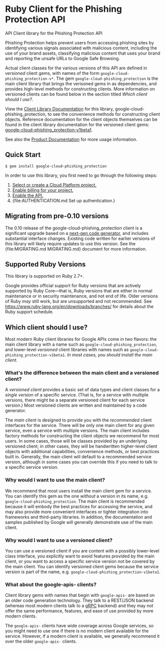 # Ruby Client for the Phishing Protection API

API Client library for the Phishing Protection API

Phishing Protection helps prevent users from accessing phishing sites by identifying various signals associated with malicious content, including the use of your brand assets, classifying malicious content that uses your brand and reporting the unsafe URLs to Google Safe Browsing.

Actual client classes for the various versions of this API are defined in
_versioned_ client gems, with names of the form `google-cloud-phishing_protection-v*`.
The gem `google-cloud-phishing_protection` is the main client library that brings the
verisoned gems in as dependencies, and provides high-level methods for
constructing clients. More information on versioned clients can be found below
in the section titled *Which client should I use?*.

View the [Client Library Documentation](https://cloud.google.com/ruby/docs/reference/google-cloud-phishing_protection/latest)
for this library, google-cloud-phishing_protection, to see the convenience methods for
constructing client objects. Reference documentation for the client objects
themselves can be found in the client library documentation for the versioned
client gems:
[google-cloud-phishing_protection-v1beta1](https://cloud.google.com/ruby/docs/reference/google-cloud-phishing_protection-v1beta1/latest).

See also the [Product Documentation](https://cloud.google.com/ruby/docs/reference/google-cloud-phishing_protection)
for more usage information.

## Quick Start

```
$ gem install google-cloud-phishing_protection
```

In order to use this library, you first need to go through the following steps:

1. [Select or create a Cloud Platform project.](https://console.cloud.google.com/project)
1. [Enable billing for your project.](https://cloud.google.com/billing/docs/how-to/modify-project#enable_billing_for_a_project)
1. [Enable the API.](https://console.cloud.google.com/apis/library/phishingprotection.googleapis.com)
1. {file:AUTHENTICATION.md Set up authentication.}

## Migrating from pre-0.10 versions

The 0.10 release of the google-cloud-phishing_protection client is a significant upgrade
based on a [next-gen code generator](https://github.com/googleapis/gapic-generator-ruby),
and includes substantial interface changes. Existing code written for earlier
versions of this library will likely require updates to use this version.
See the {file:MIGRATING.md MIGRATING.md} document for more information.

## Supported Ruby Versions

This library is supported on Ruby 2.7+.

Google provides official support for Ruby versions that are actively supported
by Ruby Core—that is, Ruby versions that are either in normal maintenance or
in security maintenance, and not end of life. Older versions of Ruby _may_
still work, but are unsupported and not recommended. See
https://www.ruby-lang.org/en/downloads/branches/ for details about the Ruby
support schedule.

## Which client should I use?

Most modern Ruby client libraries for Google APIs come in two flavors: the main
client library with a name such as `google-cloud-phishing_protection`,
and lower-level _versioned_ client libraries with names such as
`google-cloud-phishing_protection-v1beta1`.
_In most cases, you should install the main client._

### What's the difference between the main client and a versioned client?

A _versioned client_ provides a basic set of data types and client classes for
a _single version_ of a specific service. (That is, for a service with multiple
versions, there might be a separate versioned client for each service version.)
Most versioned clients are written and maintained by a code generator.

The _main client_ is designed to provide you with the _recommended_ client
interfaces for the service. There will be only one main client for any given
service, even a service with multiple versions. The main client includes
factory methods for constructing the client objects we recommend for most
users. In some cases, those will be classes provided by an underlying versioned
client; in other cases, they will be handwritten higher-level client objects
with additional capabilities, convenience methods, or best practices built in.
Generally, the main client will default to a recommended service version,
although in some cases you can override this if you need to talk to a specific
service version.

### Why would I want to use the main client?

We recommend that most users install the main client gem for a service. You can
identify this gem as the one _without_ a version in its name, e.g.
`google-cloud-phishing_protection`.
The main client is recommended because it will embody the best practices for
accessing the service, and may also provide more convenient interfaces or
tighter integration into frameworks and third-party libraries. In addition, the
documentation and samples published by Google will generally demonstrate use of
the main client.

### Why would I want to use a versioned client?

You can use a versioned client if you are content with a possibly lower-level
class interface, you explicitly want to avoid features provided by the main
client, or you want to access a specific service version not be covered by the
main client. You can identify versioned client gems because the service version
is part of the name, e.g. `google-cloud-phishing_protection-v1beta1`.

### What about the google-apis-<name> clients?

Client library gems with names that begin with `google-apis-` are based on an
older code generation technology. They talk to a REST/JSON backend (whereas
most modern clients talk to a [gRPC](https://grpc.io/) backend) and they may
not offer the same performance, features, and ease of use provided by more
modern clients.

The `google-apis-` clients have wide coverage across Google services, so you
might need to use one if there is no modern client available for the service.
However, if a modern client is available, we generally recommend it over the
older `google-apis-` clients.
